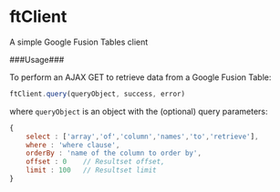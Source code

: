 ftClient
========

A simple Google Fusion Tables client

###Usage###

To perform an AJAX GET to retrieve data from a Google Fusion Table:
```javascript
ftClient.query(queryObject, success, error)
```
where `queryObject` is an object with the (optional) query parameters:
```javascript
{
    select : ['array','of','column','names','to','retrieve'],
    where : 'where clause',
    orderBy : 'name of the column to order by',
    offset : 0    // Resultset offset,
    limit : 100   // Resultset limit
}
```